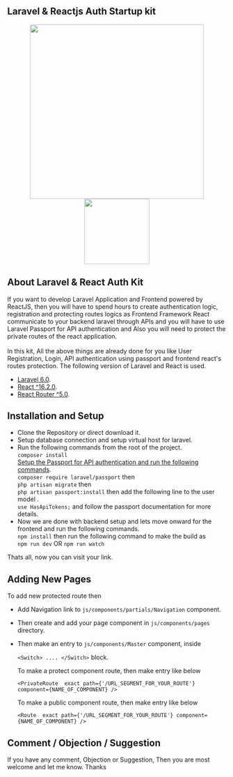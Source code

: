 ## Laravel & Reactjs Auth Startup kit

<p align="center">
<a href="https://laravel.com" target="_blank">
    <img src="https://res.cloudinary.com/dtfbvvkyp/image/upload/v1566331377/laravel-logolockup-cmyk-red.svg" width="400">
</a>
<a href="https://reactjs.org" target="_blank">
    <img src="https://icon-library.net//images/react-icon/react-icon-29.jpg" width="150">
</a>
</p>

## About Laravel & React Auth Kit

If you want to develop Laravel Application and Frontend powered by ReactJS, 
then you will have to spend hours to create authentication logic, registration and protecting routes logics 
as Frontend Framework React communicate to your backend laravel through APIs and you will have to use Laravel
Passport for API authentication and Also you will need to protect the private routes of the react application.
<br/>
<br/>
In this kit, All the above things are already done for you like User Registration, Login, 
API authentication using passport and frontend react's routes protection. The following version of Laravel and React is used.


- [Laravel 6.0](https://laravel.com/docs).
- [React ^16.2.0](https://reactjs.org/).
- [React Router ^5.0](https://reacttraining.com/react-router/).

## Installation and Setup


- Clone the Repository or direct download it.
- Setup database connection and setup virtual host for laravel. 
- Run the following commands from the root of the project. <br/>
`composer install` <br/>
[Setup the Passport for API authentication and run the following commands](https://laravel.com/docs/6.x/passport).<br/>
`composer require laravel/passport` then <br/>
`php artisan migrate` then <br/>
`php artisan passport:install` then add the following line to the user model .<br/>
`use HasApiTokens;` and follow the passport documentation for more details.
- Now we are done with backend setup and lets move onward for the frontend and run the following commands. <br/>
`npm install` then run the following command to make the build as <br/>
`npm run dev` OR `npm run watch`



Thats all, now you can visit your link.

## Adding New Pages

To add new protected route then
- Add Navigation link to `js/components/partials/Navigation` component.
- Then create and add your page component in `js/components/pages` directory.
- Then make an entry to `js/components/Master` component, inside 

     `<Switch> .... </Switch>` block.
     
     To make a protect component route, then make entry like below
     
     `<PrivateRoute  exact path={'/URL_SEGMENT_FOR_YOUR_ROUTE'} component={NAME_OF_COMPONENT} />`
     
     To make a public component route, then make entry like below
     
     `<Route  exact path={'/URL_SEGMENT_FOR_YOUR_ROUTE'} component={NAME_OF_COMPONENT} />`

## Comment / Objection / Suggestion

If you have any comment, Objection or Suggestion, Then you are most welcome and let me know. Thanks
